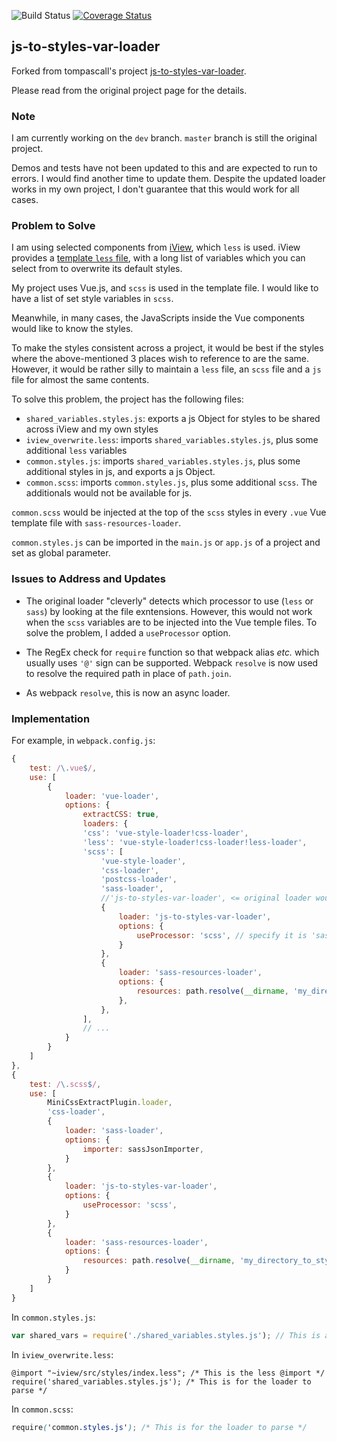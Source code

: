 ![Build Status](https://travis-ci.org/tompascall/js-to-styles-var-loader.svg?branch=master) [![Coverage Status](https://coveralls.io/repos/github/tompascall/js-to-styles-var-loader/badge.svg?branch=master)](https://coveralls.io/github/tompascall/js-to-styles-var-loader?branch=master)

## js-to-styles-var-loader

Forked from tompascall's project [js-to-styles-var-loader](https://github.com/tompascall/js-to-styles-var-loader).

Please read from the original project page for the details.

### Note

I am currently working on the `dev` branch. `master` branch is still the original project.

Demos and tests have not been updated to this and are expected to run to errors. I would find another time to update them. Despite the updated loader works in my own project, I don't guarantee that this would work for all cases.

### Problem to Solve

I am using selected components from [iView](https://www.iviewui.com/docs/guide/start), which `less` is used. iView provides a [template `less` file](https://github.com/iview/iview/blob/2.0/src/styles/custom.less), with a long list of variables which you can select from to overwrite its default styles.

My project uses Vue.js, and `scss` is used in the template file. I would like to have a list of set style variables in `scss`.

Meanwhile, in many cases, the JavaScripts inside the Vue components would like to know the styles.

To make the styles consistent across a project, it would be best if the styles where the above-mentioned 3 places wish to reference to are the same. However, it would be rather silly to maintain a `less` file, an `scss` file and a `js` file for almost the same contents.

To solve this problem, the project has the following files:

- `shared_variables.styles.js`: exports a js Object for styles to be shared across iView and my own styles
- `iview_overwrite.less`: imports `shared_variables.styles.js`, plus some additional `less` variables
- `common.styles.js`: imports `shared_variables.styles.js`, plus some additional styles in js, and exports a js Object.
- `common.scss`: imports `common.styles.js`, plus some additional `scss`. The additionals would not be available for js.

`common.scss` would be injected at the top of the `scss` styles in every `.vue` Vue template file with `sass-resources-loader`.

`common.styles.js` can be imported in the `main.js` or `app.js` of a project and set as global parameter.

### Issues to Address and Updates

- The original loader "cleverly" detects which processor to use (`less` or `sass`) by looking at the file exntensions. However, this would not work when the `scss` variables are to be injected into the Vue temple files. To solve the problem, I added a `useProcessor` option.

- The RegEx check for `require` function so that webpack alias *etc.* which usually uses `'@'` sign can be supported. Webpack `resolve` is now used to resolve the required path in place of `path.join`.

- As webpack `resolve`, this is now an async loader.

### Implementation

For example, in `webpack.config.js`:
```javascript
{
    test: /\.vue$/,
    use: [
        {
            loader: 'vue-loader',
            options: {
                extractCSS: true,
                loaders: {
                'css': 'vue-style-loader!css-loader',
                'less': 'vue-style-loader!css-loader!less-loader',
                'scss': [
                    'vue-style-loader',
                    'css-loader',
                    'postcss-loader',
                    'sass-loader',
                    //'js-to-styles-var-loader', <= original loader would not work
                    {
                        loader: 'js-to-styles-var-loader',
                        options: {
                            useProcessor: 'scss', // specify it is 'sass', 'scss' or 'less'
                        }
                    },
                    {
                        loader: 'sass-resources-loader',
                        options: {
                            resources: path.resolve(__dirname, 'my_directory_to_styles/common.scss'),
                        },
                    },
                ],
                // ...
            }
        }
    ]
},
{
    test: /\.scss$/,
    use: [
        MiniCssExtractPlugin.loader,
        'css-loader',
        {
            loader: 'sass-loader',
            options: {
                importer: sassJsonImporter,
            }
        },
        {
            loader: 'js-to-styles-var-loader', 
            options: {
                useProcessor: 'scss',
            }
        },
        {
            loader: 'sass-resources-loader',
            options: {
                resources: path.resolve(__dirname, 'my_directory_to_styles/common.scss'),
            }
        }
    ]
}
```
 
In `common.styles.js`:
 
```javascript
var shared_vars = require('./shared_variables.styles.js'); // This is a Node require 
```
 
In `iview_overwrite.less`:
 
 ```less
@import "~iview/src/styles/index.less"; /* This is the less @import */
require('shared_variables.styles.js'); /* This is for the loader to parse */
 ```
 
In `common.scss`:

```scss
require('common.styles.js'); /* This is for the loader to parse */
```
